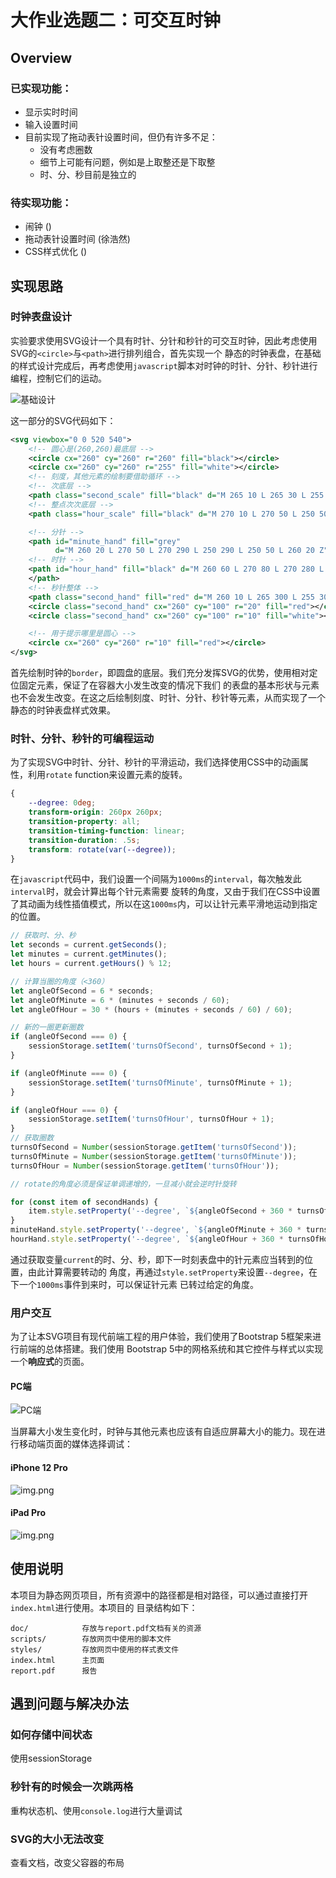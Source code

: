 # 大作业选题二：可交互时钟

## Overview

### 已实现功能：

* 显示实时时间
* 输入设置时间
* 目前实现了拖动表针设置时间，但仍有许多不足：
  * 没有考虑圈数
  * 细节上可能有问题，例如是上取整还是下取整
  * 时、分、秒目前是独立的

### 待实现功能：

* 闹钟 ()
* 拖动表针设置时间 (徐浩然)
* CSS样式优化 ()

## 实现思路

### 时钟表盘设计

实验要求使用SVG设计一个具有时针、分针和秒针的可交互时钟，因此考虑使用SVG的`<circle>`与`<path>`进行排列组合，首先实现一个
静态的时钟表盘，在基础的样式设计完成后，再考虑使用`javascript`脚本对时钟的时针、分针、秒针进行编程，控制它们的运动。

![基础设计](doc/basicDesign.png)

这一部分的SVG代码如下：

```svg
<svg viewbox="0 0 520 540">
    <!-- 圆心是(260,260)最底层 -->
    <circle cx="260" cy="260" r="260" fill="black"></circle>
    <circle cx="260" cy="260" r="255" fill="white"></circle>
    <!-- 刻度，其他元素的绘制要借助循环 -->
    <!-- 次底层 -->
    <path class="second_scale" fill="black" d="M 265 10 L 265 30 L 255 30 L 255 10 L 265 10 Z"></path>
    <!-- 整点次次底层 -->
    <path class="hour_scale" fill="black" d="M 270 10 L 270 50 L 250 50 L 250 10 L 270 10 Z"></path>

    <!-- 分针 -->
    <path id="minute_hand" fill="grey"
          d="M 260 20 L 270 50 L 270 290 L 250 290 L 250 50 L 260 20 Z"></path>
    <!-- 时针 -->
    <path id="hour_hand" fill="black" d="M 260 60 L 270 80 L 270 280 L 250 280 L 250 80 L 260 60 Z">
    </path>
    <!-- 秒针整体 -->
    <path class="second_hand" fill="red" d="M 260 10 L 265 300 L 255 300 L 260 10 Z"></path>
    <circle class="second_hand" cx="260" cy="100" r="20" fill="red"></circle>
    <circle class="second_hand" cx="260" cy="100" r="10" fill="white"></circle>

    <!-- 用于提示哪里是圆心 -->
    <circle cx="260" cy="260" r="10" fill="red"></circle>
</svg>
```

首先绘制时钟的`border`，即圆盘的底层。我们充分发挥SVG的优势，使用相对定位固定元素，保证了在容器大小发生改变的情况下我们
的表盘的基本形状与元素也不会发生改变。在这之后绘制刻度、时针、分针、秒针等元素，从而实现了一个静态的时钟表盘样式效果。

### 时针、分针、秒针的可编程运动

为了实现SVG中时针、分针、秒针的平滑运动，我们选择使用CSS中的动画属性，利用`rotate` function来设置元素的旋转。

```css
{
    --degree: 0deg;
    transform-origin: 260px 260px;
    transition-property: all;
    transition-timing-function: linear;
    transition-duration: .5s;
    transform: rotate(var(--degree));
}
```

在`javascript`代码中，我们设置一个间隔为`1000ms`的`interval`，每次触发此`interval`时，就会计算出每个针元素需要
旋转的角度，又由于我们在CSS中设置了其动画为线性插值模式，所以在这`1000ms`内，可以让针元素平滑地运动到指定的位置。

```javascript
// 获取时、分、秒
let seconds = current.getSeconds();
let minutes = current.getMinutes();
let hours = current.getHours() % 12;

// 计算当圈的角度（<360）
let angleOfSecond = 6 * seconds;
let angleOfMinute = 6 * (minutes + seconds / 60);
let angleOfHour = 30 * (hours + (minutes + seconds / 60) / 60);

// 新的一圈更新圈数
if (angleOfSecond === 0) {
    sessionStorage.setItem('turnsOfSecond', turnsOfSecond + 1);
}

if (angleOfMinute === 0) {
    sessionStorage.setItem('turnsOfMinute', turnsOfMinute + 1);
}

if (angleOfHour === 0) {
    sessionStorage.setItem('turnsOfHour', turnsOfHour + 1);
}
// 获取圈数
turnsOfSecond = Number(sessionStorage.getItem('turnsOfSecond'));
turnsOfMinute = Number(sessionStorage.getItem('turnsOfMinute'));
turnsOfHour = Number(sessionStorage.getItem('turnsOfHour'));

// rotate的角度必须是保证单调递增的，一旦减小就会逆时针旋转

for (const item of secondHands) {
    item.style.setProperty('--degree', `${angleOfSecond + 360 * turnsOfSecond}deg`);
}
minuteHand.style.setProperty('--degree', `${angleOfMinute + 360 * turnsOfMinute}deg`);
hourHand.style.setProperty('--degree', `${angleOfHour + 360 * turnsOfHour}deg`);
```

通过获取变量`current`的时、分、秒，即下一时刻表盘中的针元素应当转到的位置，由此计算需要转动的
角度，再通过`style.setProperty`来设置`--degree`，在下一个`1000ms`事件到来时，可以保证针元素
已转过给定的角度。

### 用户交互

为了让本SVG项目有现代前端工程的用户体验，我们使用了Bootstrap 5框架来进行前端的总体搭建。我们使用
Bootstrap 5中的网格系统和其它控件与样式以实现一个**响应式**的页面。

#### PC端

![PC端](doc/pc-end.png)

当屏幕大小发生变化时，时钟与其他元素也应该有自适应屏幕大小的能力。现在进行移动端页面的媒体选择调试：

#### iPhone 12 Pro

![img.png](doc/iphone12pro.png)

#### iPad Pro

![img.png](doc/ipadpro.png)

## 使用说明

本项目为静态网页项目，所有资源中的路径都是相对路径，可以通过直接打开`index.html`进行使用。本项目的
目录结构如下：

```text
doc/            存放与report.pdf文档有关的资源
scripts/        存放网页中使用的脚本文件
styles/         存放网页中使用的样式表文件
index.html      主页面
report.pdf      报告
```

## 遇到问题与解决办法

### 如何存储中间状态

使用sessionStorage

### 秒针有的时候会一次跳两格

重构状态机、使用`console.log`进行大量调试

### SVG的大小无法改变

查看文档，改变父容器的布局
